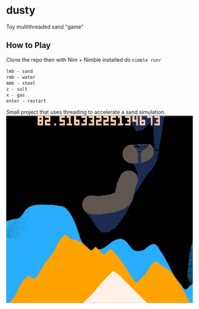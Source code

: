 # dusty
Toy multithreaded sand "game"

## How to Play
Clone the repo then with Nim + Nimble installed do
`nimble runr`

```
lmb - sand
rmb - water
mmb - steel
z - salt
x - gas
enter - restart
```

Small project that uses threading to accelerate a sand simulation.
![](dusty.png)
